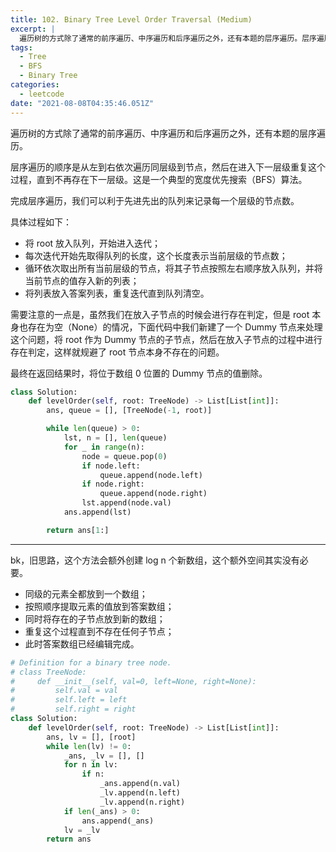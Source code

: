 ```yaml
---
title: 102. Binary Tree Level Order Traversal (Medium)
excerpt: |
  遍历树的方式除了通常的前序遍历、中序遍历和后序遍历之外，还有本题的层序遍历。层序遍历的顺序是从左到右依次遍历同层级到节点，然后在进入下一层级重复这个过程，直到不再存在下一层级。这是一个典型的宽度优先搜索（BFS）算法。
tags:
  - Tree
  - BFS
  - Binary Tree
categories:
  - leetcode
date: "2021-08-08T04:35:46.051Z"
---
```


遍历树的方式除了通常的前序遍历、中序遍历和后序遍历之外，还有本题的层序遍历。

层序遍历的顺序是从左到右依次遍历同层级到节点，然后在进入下一层级重复这个过程，直到不再存在下一层级。这是一个典型的宽度优先搜索（BFS）算法。

完成层序遍历，我们可以利于先进先出的队列来记录每一个层级的节点数。

具体过程如下：

- 将 root 放入队列，开始进入迭代；
- 每次迭代开始先取得队列的长度，这个长度表示当前层级的节点数；
- 循环依次取出所有当前层级的节点，将其子节点按照左右顺序放入队列，并将当前节点的值存入新的列表；
- 将列表放入答案列表，重复迭代直到队列清空。

需要注意的一点是，虽然我们在放入子节点的时候会进行存在判定，但是 root 本身也存在为空（None）的情况，下面代码中我们新建了一个 Dummy 节点来处理这个问题，将 root 作为 Dummy 节点的子节点，然后在放入子节点的过程中进行存在判定，这样就规避了 root 节点本身不存在的问题。

最终在返回结果时，将位于数组 0 位置的 Dummy 节点的值删除。

```python
class Solution:
    def levelOrder(self, root: TreeNode) -> List[List[int]]:
        ans, queue = [], [TreeNode(-1, root)]

        while len(queue) > 0:
            lst, n = [], len(queue)
            for _ in range(n):
                node = queue.pop(0)
                if node.left:
                    queue.append(node.left)
                if node.right:
                    queue.append(node.right)
                lst.append(node.val)
            ans.append(lst)

        return ans[1:]
```

---

bk，旧思路，这个方法会额外创建 log n 个新数组，这个额外空间其实没有必要。

- 同级的元素全都放到一个数组；
- 按照顺序提取元素的值放到答案数组；
- 同时将存在的子节点放到新的数组；
- 重复这个过程直到不存在任何子节点；
- 此时答案数组已经编辑完成。

```python
# Definition for a binary tree node.
# class TreeNode:
#     def __init__(self, val=0, left=None, right=None):
#         self.val = val
#         self.left = left
#         self.right = right
class Solution:
    def levelOrder(self, root: TreeNode) -> List[List[int]]:
        ans, lv = [], [root]
        while len(lv) != 0:
            _ans, _lv = [], []
            for n in lv:
                if n:
                    _ans.append(n.val)
                    _lv.append(n.left)
                    _lv.append(n.right)
            if len(_ans) > 0:
                ans.append(_ans)
            lv = _lv
        return ans
```
